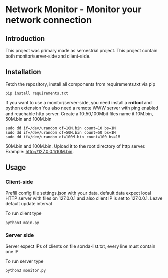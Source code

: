 # Network Monitor - Monitor your network connection

## Introduction

This project was primary made as semestrial project. This project contain both monitor/server-side and client-side.

## Installation

Fetch the repository, install all components from requirements.txt via pip 
```
pip install requirements.txt 
```
If you want to use a monitor/server-side, you need install a **rrdtool** and python extension You also need a remote WWW server with ping enabled and reachable http server. Create a 10,50,100Mbit files name it 10M.bin, 50M.bin and 100M.bin
```
sudo dd if=/dev/urandom of=10M.bin count=10 bs=1M
sudo dd if=/dev/urandom of=50M.bin count=50 bs=1M
sudo dd if=/dev/urandom of=100M.bin count=100 bs=1M
```
50M.bin and 100M.bin. Upload it to the root directory of http server. Example: http://127.0.0.1/10M.bin.

## Usage

### Client-side

Prefill config file settings.json with your data, default data expect local HTTP server with files on 127.0.0.1 and also client IP is set to 127.0.0.1. Leave default update interval

To run client type 
```
python3 main.py
```

### Server side

Server expect IPs of clients on file sonda-list.txt, every line must contain one IP

To run server type 
```
python3 monitor.py
```
